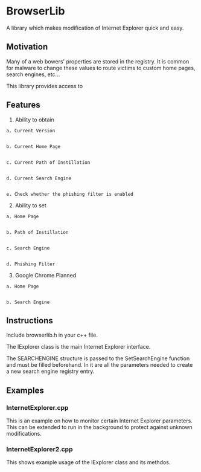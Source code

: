 # BrowserLib
A library which makes modification of Internet Explorer quick and easy.

## Motivation
Many of a web bowers' properties are stored in the registry. It is common for malware to change these values to route victims to custom home pages, search engines, etc... 

This library provides access to 

## Features

  1. Ability to obtain


    a. Current Version


    b. Current Home Page


    c. Current Path of Instillation


    d. Current Search Engine


    e. Check whether the phishing filter is enabled
  2. Ability to set


    a. Home Page


    b. Path of Instillation


    c. Search Engine


    d. Phishing Filter


  3. Google Chrome Planned


    a. Home Page


    b. Search Engine

## Instructions

Include browserlib.h in your c++ file.


The IExplorer class is the main Internet Explorer interface. 


The SEARCHENGINE structure is passed to the SetSearchEngine function and must be filled beforehand. In it are all the parameters needed to create a new search engine registry entry.


## Examples

### InternetExplorer.cpp

This is an example on how to monitor certain Internet Explorer parameters. This can be extended to run in the background to protect against unknown modifications.


### InternetExplorer2.cpp

This shows example usage of the IExplorer class and its methdos.

